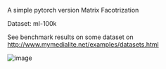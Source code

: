 A simple pytorch version Matrix Facotrization

Dataset: ml-100k


See benchmark results on some dataset on http://www.mymedialite.net/examples/datasets.html

 ![image](benchmark.png)
